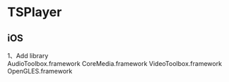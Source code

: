# TSPlayer


## iOS
1、Add library  
AudioToolbox.framework
CoreMedia.framework
VideoToolbox.framework
OpenGLES.framework

